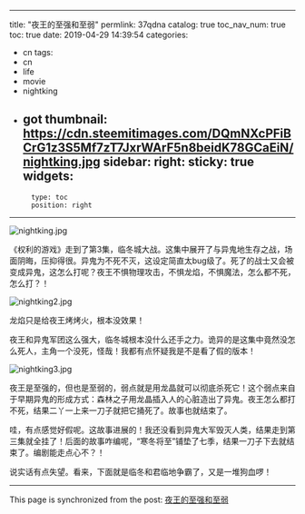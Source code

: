 
---
title: "夜王的至强和至弱"
permlink: 37qdna
catalog: true
toc_nav_num: true
toc: true
date: 2019-04-29 14:39:54
categories:
- cn
tags:
- cn
- life
- movie
- nightking
- got
thumbnail: https://cdn.steemitimages.com/DQmNXcPFiBCrG1z3S5Mf7zT7JxrWArF5n8beidK78GCaEiN/nightking.jpg
sidebar:
    right:
        sticky: true
widgets:
    -
        type: toc
        position: right
---


![nightking.jpg](https://cdn.steemitimages.com/DQmNXcPFiBCrG1z3S5Mf7zT7JxrWArF5n8beidK78GCaEiN/nightking.jpg)

《权利的游戏》走到了第3集，临冬城大战。这集中展开了与异鬼地生存之战，场面阴晦，压抑得很。异鬼为不死不灭，这设定简直太bug级了。死了的战士又会被变成异鬼，这怎么打呢？夜王不惧物理攻击，不惧龙焰，不惧魔法，怎么都不死，怎么打？！

![nightking2.jpg](https://cdn.steemitimages.com/DQmWXs9M6aEMAEHd7D6RBhRUpXdQhF2Vni6dznxhVNfv9h8/nightking2.jpg)

龙焰只是给夜王烤烤火，根本没效果！

夜王和异鬼军团这么强大，临冬城根本没什么还手之力。诡异的是这集中竟然没怎么死人，主角一个没死，怪哉！我都有点怀疑我是不是看了假的版本！

![nightking3.jpg](https://cdn.steemitimages.com/DQmR9bwXn79iKzzhsHbbEcWKhERrFbGF8UnX8tL7FPXh64w/nightking3.jpg)

夜王是至强的，但也是至弱的，弱点就是用龙晶就可以彻底杀死它！这个弱点来自于早期异鬼的形成方式：森林之子用龙晶插入人的心脏造出了异鬼。夜王怎么都打不死，结果二丫一上来一刀子就把它捅死了。故事也就结束了。

哇，有点感觉好假呢。这故事进展的！我还没看到异鬼大军毁灭人类，结果走到第三集就全挂了！后面的故事咋编呢，“寒冬将至”铺垫了七季，结果一刀子下去就结束了。编剧能走点心不？！

说实话有点失望。看来，下面就是临冬和君临地争霸了，又是一堆狗血啰！

- - -

This page is synchronized from the post: [夜王的至强和至弱](https://steemit.com/@lemooljiang/37qdna)
